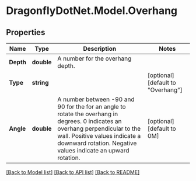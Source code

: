 
# DragonflyDotNet.Model.Overhang

## Properties

Name | Type | Description | Notes
------------ | ------------- | ------------- | -------------
**Depth** | **double** | A number for the overhang depth. | 
**Type** | **string** |  | [optional] [default to "Overhang"]
**Angle** | **double** | A number between -90 and 90 for the for an angle to rotate the overhang in degrees. 0 indicates an overhang perpendicular to the wall. Positive values indicate a downward rotation. Negative values indicate an upward rotation. | [optional] [default to 0M]

[[Back to Model list]](../README.md#documentation-for-models)
[[Back to API list]](../README.md#documentation-for-api-endpoints)
[[Back to README]](../README.md)

